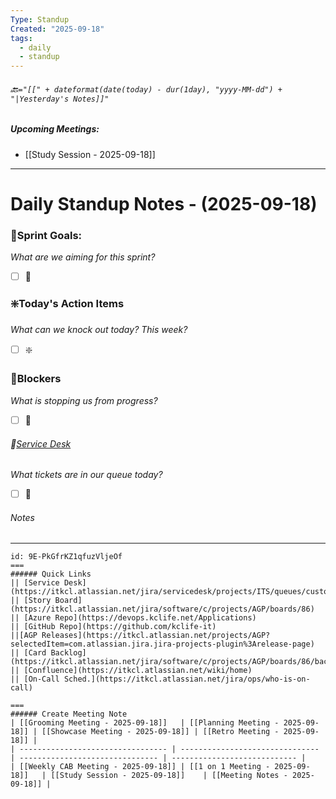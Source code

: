 ```yaml
---
Type: Standup
Created: "2025-09-18"
tags:
  - daily
  - standup
---
```

###### 🔙`="[[" + dateformat(date(today) - dur(1day), "yyyy-MM-dd") + "|Yesterday's Notes]]"`

##### Upcoming Meetings: 
- [[Study Session - 2025-09-18]]

---
# Daily Standup Notes - (2025-09-18)

### 🔁Sprint Goals: 
*What are we aiming for this sprint?* 
- [ ] 🔁

### ❇️Today's Action Items
*What can we knock out today? This week?*
- [ ] ❇️

### 🚫Blockers
*What is stopping us from progress?*
- [ ] 🚫

###### 🎫[Service Desk](https://itkcl.atlassian.net/jira/software/c/projects/AGP/boards/86)
*What tickets are in our queue today?*
- [ ] 🎫

###### Notes
---



```columns
id: 9E-PkGfrKZ1qfuzVljeOf
===
###### Quick Links
|| [Service Desk](https://itkcl.atlassian.net/jira/servicedesk/projects/ITS/queues/custom/220) 
|| [Story Board](https://itkcl.atlassian.net/jira/software/c/projects/AGP/boards/86) 
|| [Azure Repo](https://devops.kclife.net/Applications) 
|| [GitHub Repo](https://github.com/kclife-it)
||[AGP Releases](https://itkcl.atlassian.net/projects/AGP?selectedItem=com.atlassian.jira.jira-projects-plugin%3Arelease-page) 
|| [Card Backlog](https://itkcl.atlassian.net/jira/software/c/projects/AGP/boards/86/backlog) 
|| [Confluence](https://itkcl.atlassian.net/wiki/home) 
|| [On-Call Sched.](https://itkcl.atlassian.net/jira/ops/who-is-on-call) 

===
###### Create Meeting Note
| [[Grooming Meeting - 2025-09-18]]   | [[Planning Meeting - 2025-09-18]] | [[Showcase Meeting - 2025-09-18]] | [[Retro Meeting - 2025-09-18]] |
| --------------------------------- | ------------------------------- | ------------------------------- | ---------------------------- |
| [[Weekly CAB Meeting - 2025-09-18]] | [[1 on 1 Meeting - 2025-09-18]]   | [[Study Session - 2025-09-18]]    | [[Meeting Notes - 2025-09-18]] |

```